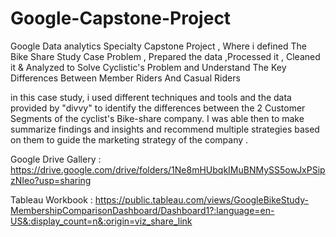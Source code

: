 # Google-Capstone-Project
Google Data analytics Specialty Capstone Project , Where i defined The Bike Share Study Case Problem , Prepared the data ,Processed it , Cleaned it &amp; Analyzed to Solve Cyclistic's Problem and Understand The Key Differences Between Member Riders And Casual Riders

in this case study, i used different techniques and tools and the data provided by "divvy" to identify the differences between the 2 Customer Segments of the cyclist's Bike-share company. I was able then to make summarize findings and insights and recommend multiple strategies based on them to guide the marketing strategy of the company .

Google Drive Gallery : https://drive.google.com/drive/folders/1Ne8mHUbqkIMuBNMySS5owJxPSipzNIeo?usp=sharing 

Tableau Workbook : https://public.tableau.com/views/GoogleBikeStudy-MembershipComparisonDashboard/Dashboard1?:language=en-US&:display_count=n&:origin=viz_share_link
